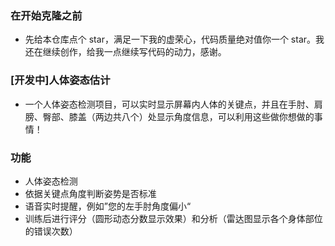 ### 在开始克隆之前
+ 先给本仓库点个 star，满足一下我的虚荣心，代码质量绝对值你一个 star。我还在继续创作，给我一点继续写代码的动力，感谢。

### [开发中]人体姿态估计
+ 一个人体姿态检测项目，可以实时显示屏幕内人体的关键点，并且在手肘、肩膀、臀部、膝盖（两边共八个）处显示角度信息，可以利用这些做你想做的事情！

### 功能
+ 人体姿态检测
+ 依据关键点角度判断姿势是否标准
+ 语音实时提醒，例如”您的左手肘角度偏小“
+ 训练后进行评分（圆形动态分数显示效果）和分析（雷达图显示各个身体部位的错误次数）
